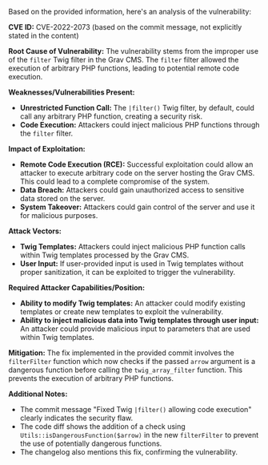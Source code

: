 Based on the provided information, here's an analysis of the vulnerability:

**CVE ID:** CVE-2022-2073 (based on the commit message, not explicitly stated in the content)

**Root Cause of Vulnerability:**
The vulnerability stems from the improper use of the `filter` Twig filter in the Grav CMS. The `filter` filter allowed the execution of arbitrary PHP functions, leading to potential remote code execution.

**Weaknesses/Vulnerabilities Present:**
- **Unrestricted Function Call:** The `|filter()` Twig filter, by default, could call any arbitrary PHP function, creating a security risk.
- **Code Execution:** Attackers could inject malicious PHP functions through the `filter` filter.

**Impact of Exploitation:**
- **Remote Code Execution (RCE):** Successful exploitation could allow an attacker to execute arbitrary code on the server hosting the Grav CMS. This could lead to a complete compromise of the system.
- **Data Breach:** Attackers could gain unauthorized access to sensitive data stored on the server.
- **System Takeover:** Attackers could gain control of the server and use it for malicious purposes.

**Attack Vectors:**
- **Twig Templates:** Attackers could inject malicious PHP function calls within Twig templates processed by the Grav CMS.
- **User Input:** If user-provided input is used in Twig templates without proper sanitization, it can be exploited to trigger the vulnerability.

**Required Attacker Capabilities/Position:**
- **Ability to modify Twig templates:** An attacker could modify existing templates or create new templates to exploit the vulnerability.
- **Ability to inject malicious data into Twig templates through user input:** An attacker could provide malicious input to parameters that are used within Twig templates.

**Mitigation:**
The fix implemented in the provided commit involves the `filterFilter` function which now checks if the passed `arrow` argument is a dangerous function before calling the `twig_array_filter` function. This prevents the execution of arbitrary PHP functions.

**Additional Notes:**
- The commit message "Fixed Twig `|filter()` allowing code execution" clearly indicates the security flaw.
- The code diff shows the addition of a check using `Utils::isDangerousFunction($arrow)` in the new `filterFilter` to prevent the use of potentially dangerous functions.
- The changelog also mentions this fix, confirming the vulnerability.